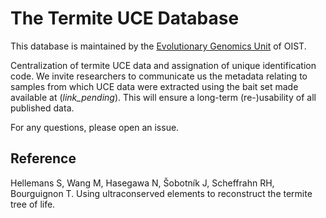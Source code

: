 # The Termite UCE Database
This database is maintained by the [Evolutionary Genomics Unit](https://groups.oist.jp/egu) of OIST.

Centralization of termite UCE data and assignation of unique identification code. We invite researchers to communicate us the metadata relating to samples from which UCE data were extracted using the bait set made available at (_link_pending_). This will ensure a long-term (re-)usability of all published data.

For any questions, please open an issue.

## Reference
Hellemans S, Wang M, Hasegawa N, Šobotník J, Scheffrahn RH, Bourguignon T. Using ultraconserved elements to reconstruct the termite tree of life.
